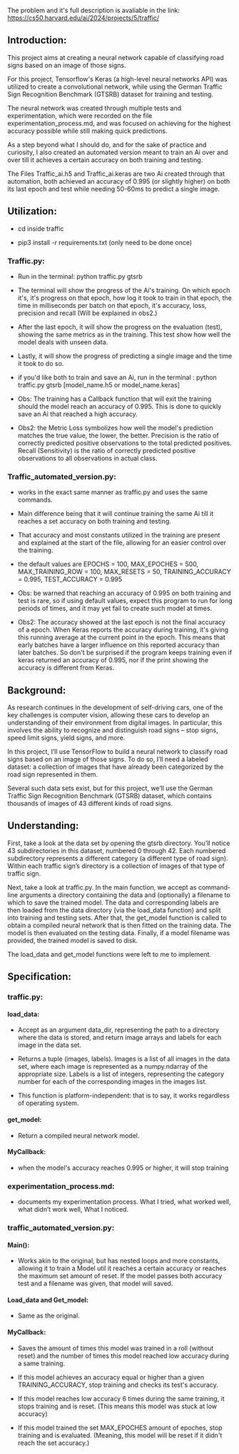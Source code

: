 The problem and it's full description is avaliable in the link: 
https://cs50.harvard.edu/ai/2024/projects/5/traffic/

## Introduction:

This project aims at creating a neural network capable of classifying road signs based on an image of those signs.

For this project, Tensorflow's Keras (a high-level neural networks API) was utilized to create a convolutional network, while using the German Traffic Sign Recognition Benchmark (GTSRB) dataset for training and testing. 

The neural network was created through multiple tests and experimentation, which were recorded on the file experimentation_process.md, and was focused on achieving for the highest accuracy possible while still making quick predictions.

As a step beyond what I should do, and for the sake of practice and curiosity, I also created an automated version meant to train an Ai over and over till it achieves a certain accuracy on both training and testing.

The Files Traffic_ai.h5 and Traffic_ai.keras are two Ai created through that automation, both achieved an accuracy of 0.995 (or slightly higher) on both its last epoch and test while needing 50-60ms to predict a single image.

## Utilization:

* cd inside traffic

* pip3 install -r requirements.txt (only need to be done once)

### Traffic.py:

* Run in the terminal: python traffic.py gtsrb 

* The terminal will show the progress of the Ai's training. On which epoch it's, it's progress on that epoch, how log it took to train in that epoch, the time in milliseconds per batch on that epoch, it's accuracy, loss, precision and recall (Will be explained in obs2.)

* After the last epoch, it will show the progress on the evaluation (test), showing the same metrics as in the training. This test show how well the model deals with unseen data.

* Lastly, it will show the progress of predicting a single image and the time it took to do so.

* if you'd like both to train and save an Ai, run in the terminal : python traffic.py gtsrb [model_name.h5 or model_name.keras]

* Obs: The training has a Callback function that will exit the training should the model reach an accuracy of 0.995. This is done to quickly save an Ai that reached a high accuracy. 

* Obs2: the Metric Loss symbolizes how well the model's prediction matches the true value, the lower, the better. Precision is the ratio of correctly predicted positive observations to the total predicted positives. Recall (Sensitivity) is the ratio of correctly predicted positive observations to all observations in actual class.

### Traffic_automated_version.py:

* works in the exact same manner as traffic.py and uses the same commands.

* Main difference being that it will continue training the same Ai till it reaches a set accuracy on both training and testing.

* That accuracy and most constants utilized in the training are present and explained at the start of the file, allowing for an easier control over the training.

* the default values are EPOCHS = 100, MAX_EPOCHES = 500, MAX_TRAINING_ROW = 100, MAX_RESETS = 50, TRAINING_ACCURACY = 0.995, TEST_ACCURACY = 0.995

* Obs: be warned that reaching an accuracy of 0.995 on both training and test is rare, so if using default values, expect this program to run for long periods of times, and it may yet fail to create such model at times.

* Obs2: The accuracy showed at the last epoch is not the final accuracy of a epoch. When Keras reports the accuracy during training, it's giving this running average at the current point in the epoch. This means that early batches have a larger influence on this reported accuracy than later batches. So don't be surprised if the program keeps training even if keras returned an accuracy of 0.995, nor if the print showing the accuracy is different from Keras.

## Background:

As research continues in the development of self-driving cars, one of the key challenges is computer vision, allowing these cars to develop an understanding of their environment from digital images. In particular, this involves the ability to recognize and distinguish road signs – stop signs, speed limit signs, yield signs, and more.

In this project, I’ll use TensorFlow to build a neural network to classify road signs based on an image of those signs. To do so, I’ll need a labeled dataset: a collection of images that have already been categorized by the road sign represented in them.

Several such data sets exist, but for this project, we’ll use the German Traffic Sign Recognition Benchmark (GTSRB) dataset, which contains thousands of images of 43 different kinds of road signs.

## Understanding:

First, take a look at the data set by opening the gtsrb directory. You’ll notice 43 subdirectories in this dataset, numbered 0 through 42. Each numbered subdirectory represents a different category (a different type of road sign). Within each traffic sign’s directory is a collection of images of that type of traffic sign.

Next, take a look at traffic.py. In the main function, we accept as command-line arguments a directory containing the data and (optionally) a filename to which to save the trained model. The data and corresponding labels are then loaded from the data directory (via the load_data function) and split into training and testing sets. After that, the get_model function is called to obtain a compiled neural network that is then fitted on the training data. The model is then evaluated on the testing data. Finally, if a model filename was provided, the trained model is saved to disk.

The load_data and get_model functions were left to me to implement.

## Specification:

### traffic.py:

#### load_data:

* Accept as an argument data_dir, representing the path to a directory where the data is stored, and return image arrays and labels for each image in the data set.

* Returns a tuple (images, labels). Images is a list of all images in the data set, where each image is represented as a numpy.ndarray of the appropriate size. Labels is a list of integers, representing the category number for each of the corresponding images in the images list.
* This function is platform-independent: that is to say, it works regardless of operating system.

#### get_model:

* Return a compiled neural network model.

#### MyCallback:

* when the model's accuracy reaches 0.995 or higher, it will stop training

### experimentation_process.md:

* documents my experimentation process. What I tried, what worked well, what didn’t work well, What I noticed.

### traffic_automated_version.py:

#### Main():

* Works akin to the original, but has nested loops and more constants, allowing it to train a Model util it reaches a certain accuracy or reaches the maximum set amount of reset. If the model passes both accuracy test and a filename was given, that model will saved.

#### Load_data and Get_model:

* Same as the original. 

#### MyCallback:

* Saves the amount of times this model was trained in a roll (without reset) and the number of times this model reached low accuracy during a same training.

* If this model achieves an accuracy equal or higher than a given TRAINING_ACCURACY, stop training and checks its test's accuracy.

* If this model reaches low accuracy 6 times during the same training, it stops training and is reset. (This means this model was stuck at low accuracy)

* If this model trained the set MAX_EPOCHES amount of epoches, stop training and is evaluated. (Meaning, this model will be reset if it didn't reach the set accuracy.)